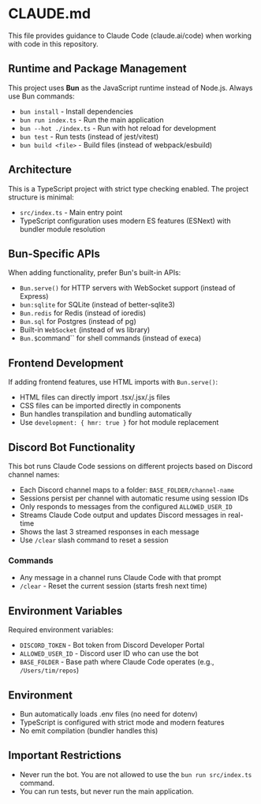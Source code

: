 # CLAUDE.md

This file provides guidance to Claude Code (claude.ai/code) when working with code in this repository.

## Runtime and Package Management

This project uses **Bun** as the JavaScript runtime instead of Node.js. Always use Bun commands:

- `bun install` - Install dependencies
- `bun run index.ts` - Run the main application
- `bun --hot ./index.ts` - Run with hot reload for development
- `bun test` - Run tests (instead of jest/vitest)
- `bun build <file>` - Build files (instead of webpack/esbuild)

## Architecture

This is a TypeScript project with strict type checking enabled. The project structure is minimal:
- `src/index.ts` - Main entry point
- TypeScript configuration uses modern ES features (ESNext) with bundler module resolution

## Bun-Specific APIs

When adding functionality, prefer Bun's built-in APIs:
- `Bun.serve()` for HTTP servers with WebSocket support (instead of Express)
- `bun:sqlite` for SQLite (instead of better-sqlite3)
- `Bun.redis` for Redis (instead of ioredis)  
- `Bun.sql` for Postgres (instead of pg)
- Built-in `WebSocket` (instead of ws library)
- `Bun.$`command`` for shell commands (instead of execa)

## Frontend Development

If adding frontend features, use HTML imports with `Bun.serve()`:
- HTML files can directly import .tsx/.jsx/.js files
- CSS files can be imported directly in components
- Bun handles transpilation and bundling automatically
- Use `development: { hmr: true }` for hot module replacement

## Discord Bot Functionality

This bot runs Claude Code sessions on different projects based on Discord channel names:

- Each Discord channel maps to a folder: `BASE_FOLDER/channel-name`
- Sessions persist per channel with automatic resume using session IDs
- Only responds to messages from the configured `ALLOWED_USER_ID`
- Streams Claude Code output and updates Discord messages in real-time
- Shows the last 3 streamed responses in each message
- Use `/clear` slash command to reset a session

### Commands
- Any message in a channel runs Claude Code with that prompt
- `/clear` - Reset the current session (starts fresh next time)

## Environment Variables

Required environment variables:
- `DISCORD_TOKEN` - Bot token from Discord Developer Portal
- `ALLOWED_USER_ID` - Discord user ID who can use the bot
- `BASE_FOLDER` - Base path where Claude Code operates (e.g., `/Users/tim/repos`)

## Environment

- Bun automatically loads .env files (no need for dotenv)
- TypeScript is configured with strict mode and modern features
- No emit compilation (bundler handles this)

## Important Restrictions

- Never run the bot. You are not allowed to use the `bun run src/index.ts` command. 
- You can run tests, but never run the main application.